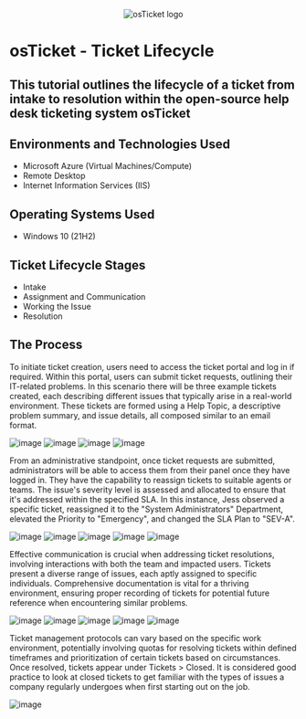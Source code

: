 
<p align="center">
<img src="https://i.imgur.com/Clzj7Xs.png" alt="osTicket logo"/>
</p>

<h1>osTicket - Ticket Lifecycle
  

<h2>This tutorial outlines the lifecycle of a ticket from intake to resolution within the open-source help desk ticketing system osTicket




<h2>Environments and Technologies Used</h2>

- Microsoft Azure (Virtual Machines/Compute)
- Remote Desktop
- Internet Information Services (IIS)

<h2>Operating Systems Used </h2>

- Windows 10</b> (21H2)

<h2>Ticket Lifecycle Stages</h2>

- Intake
- Assignment and Communication
- Working the Issue
- Resolution

<h2>The Process</h2>

To initiate ticket creation, users need to access the ticket portal and log in if required. Within this portal, users can submit ticket requests, outlining their IT-related problems. In this scenario there will be three example tickets created, each describing different issues that typically arise in a real-world environment. These tickets are formed using a Help Topic, a descriptive problem summary, and issue details, all composed similar to an email format.

![image](https://github.com/ricmarcano/osTicket-Ticket-Lifecycle/assets/141169092/6c08390d-44ef-4d26-a4c9-6d777f6b4af9)
![image](https://github.com/ricmarcano/osTicket-Ticket-Lifecycle/assets/141169092/a01a17e9-59ba-4e31-94b0-4732042328b9)
![image](https://github.com/ricmarcano/osTicket-Ticket-Lifecycle/assets/141169092/01522c32-6057-42b6-9f0e-0b20255c079b)
![image](https://github.com/ricmarcano/osTicket-Ticket-Lifecycle/assets/141169092/92ddf428-ddcb-4ced-b706-d88d5276f8bb)

From an administrative standpoint, once ticket requests are submitted, administrators will be able to access them from their panel once they have logged in. They have the capability to reassign tickets to suitable agents or teams. The issue's severity level is assessed and allocated to ensure that it's addressed within the specified SLA. In this instance, Jess observed a specific ticket, reassigned it to the "System Administrators" Department, elevated the Priority to "Emergency", and changed the SLA Plan to "SEV-A".

![image](https://github.com/ricmarcano/osTicket-Ticket-Lifecycle/assets/141169092/afc3450b-080b-4dbf-8e30-ff020d6355b3)
![image](https://github.com/ricmarcano/osTicket-Ticket-Lifecycle/assets/141169092/c0c1f1e4-572c-46c4-a74b-b9406f6dd841)
![image](https://github.com/ricmarcano/osTicket-Ticket-Lifecycle/assets/141169092/9d89a854-e7ce-40e5-8a66-de50cb428bd7)
![image](https://github.com/ricmarcano/osTicket-Ticket-Lifecycle/assets/141169092/198dac24-15c9-4107-80cb-31ee0fbdb4a4)
![image](https://github.com/ricmarcano/osTicket-Ticket-Lifecycle/assets/141169092/028c4417-0362-4af8-a3a6-48081652b414)

Effective communication is crucial when addressing ticket resolutions, involving interactions with both the team and impacted users. Tickets present a diverse range of issues, each aptly assigned to specific individuals. Comprehensive documentation is vital for a thriving environment, ensuring proper recording of tickets for potential future reference when encountering similar problems.

![image](https://github.com/ricmarcano/osTicket-Ticket-Lifecycle/assets/141169092/d51149f6-de8d-4a8c-ad67-ebfcbae8a36d)
![image](https://github.com/ricmarcano/osTicket-Ticket-Lifecycle/assets/141169092/74e90476-699b-4548-aa98-0a859847213d)
![image](https://github.com/ricmarcano/osTicket-Ticket-Lifecycle/assets/141169092/051dbd77-169b-408f-a23d-065cd5558878)
![image](https://github.com/ricmarcano/osTicket-Ticket-Lifecycle/assets/141169092/d282e72e-a79e-4124-899d-aa6559de2429)
![image](https://github.com/ricmarcano/osTicket-Ticket-Lifecycle/assets/141169092/270f10f4-153a-4acb-a6b7-a80f544618a2)

Ticket management protocols can vary based on the specific work environment, potentially involving quotas for resolving tickets within defined timeframes and prioritization of certain tickets based on circumstances. Once resolved, tickets appear under Tickets > Closed. It is considered good practice to look at closed tickets to get familiar with the types of issues a company regularly undergoes when first starting out on the job.

![image](https://github.com/ricmarcano/osTicket-Ticket-Lifecycle/assets/141169092/07674208-f5ce-43f8-aeb8-a3f7ec60efff)
